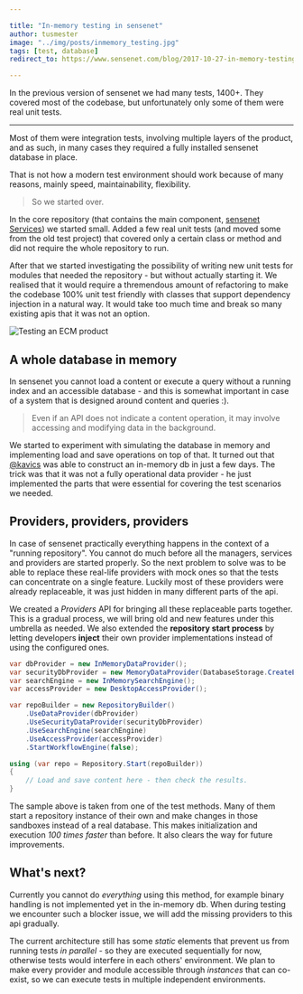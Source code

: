 ```yaml
---

title: "In-memory testing in sensenet"
author: tusmester
image: "../img/posts/inmemory_testing.jpg"
tags: [test, database]
redirect_to: https://www.sensenet.com/blog/2017-10-27-in-memory-testing

---
```


In the previous version of sensenet we had many tests, 1400+. They covered most of the codebase, but unfortunately only some of them were real unit tests.

---

Most of them were integration tests, involving multiple layers of the product, and as such, in many cases they required a fully installed sensenet database in place.

That is not how a modern test environment should work because of many reasons, mainly speed, maintainability, flexibility.

> So we started over.

In the core repository (that contains the main component, [sensenet Services](https://github.com/SenseNet/sensenet)) we started small. Added a few real unit tests (and moved some from the old test project) that covered only a certain class or method and did not require the whole repository to run.

After that we started investigating the possibility of writing new unit tests for modules that needed the repository - but without actually starting it. We realised that it would require a thremendous amount of refactoring to make the codebase 100% unit test friendly with classes that support dependency injection in a natural way. It would take too much time and break so many existing apis that it was not an option.

![Testing an ECM product](/img/posts/inmemory_database.jpg)

## A whole database in memory
In sensenet you cannot load a content or execute a query without a running index and an accessible database - and this is somewhat important in case of a system that is designed around content and queries :).

> Even if an API does not indicate a content operation, it may involve accessing and modifying data in the background.

We started to experiment with simulating the database in memory and implementing load and save operations on top of that. It turned out that [@kavics](https://github.com/kavics) was able to construct an in-memory db in just a few days. The trick was that it was not a fully operational data provider - he just implemented the parts that were essential for covering the test scenarios we needed.

## Providers, providers, providers
In case of sensenet practically everything happens in the context of a "running repository". You cannot do much before all the managers, services and providers are started properly. So the next problem to solve was to be able to replace these real-life providers with mock ones so that the tests can concentrate on a single feature. Luckily most of these providers were already replaceable, it was just hidden in many different parts of the api.

We created a *Providers* API for bringing all these replaceable parts together. This is a gradual process, we will bring old and new features under this umbrella as needed. We also extended the **repository start process** by letting developers **inject** their own provider implementations instead of using the configured ones.

```csharp
var dbProvider = new InMemoryDataProvider();
var securityDbProvider = new MemoryDataProvider(DatabaseStorage.CreateEmpty());
var searchEngine = new InMemorySearchEngine();
var accessProvider = new DesktopAccessProvider();

var repoBuilder = new RepositoryBuilder()
    .UseDataProvider(dbProvider)
    .UseSecurityDataProvider(securityDbProvider)
    .UseSearchEngine(searchEngine)
    .UseAccessProvider(accessProvider)
    .StartWorkflowEngine(false);

using (var repo = Repository.Start(repoBuilder))
{
    // Load and save content here - then check the results.
}
```

The sample above is taken from one of the test methods. Many of them start a repository instance of their own and make changes in those sandboxes instead of a real database. This makes initialization and execution *100 times faster* than before. It also clears the way for future improvements.

## What's next?
Currently you cannot do *everything* using this method, for example binary handling is not implemented yet in the in-memory db. When during testing we encounter such a blocker issue, we will add the missing providers to this api gradually.

The current architecture still has some *static* elements that prevent us from running tests *in parallel* - so they are executed sequentially for now, otherwise tests would interfere in each others' environment. We plan to make every provider and module accessible through *instances* that can co-exist, so we can execute tests in multiple independent environments.
